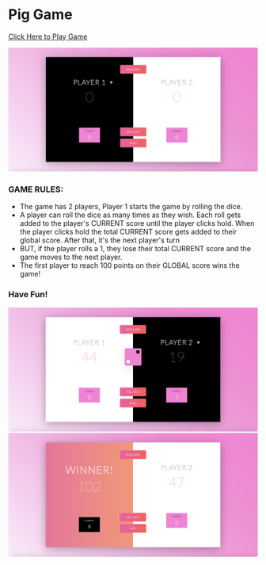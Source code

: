 # Pig Game

[Click Here to Play Game](https://beedeeboom.github.io/pig-game/)

![Pig Game](src/img/pig-game.png)

### GAME RULES:

- The game has 2 players, Player 1 starts the game by rolling the dice.
- A player can roll the dice as many times as they wish. Each roll gets added to the player's CURRENT score until the player clicks hold. When the player clicks hold the total CURRENT score gets added to their global score. After that, it's the next player's turn
- BUT, if the player rolls a 1, they lose their total CURRENT score and the game moves to the next player.
- The first player to reach 100 points on their GLOBAL score wins the game!

### Have Fun! 
![Pig Game](src/img/pig-game-play.png)
![Pig Game](src/img/pig-game-winner.png)


